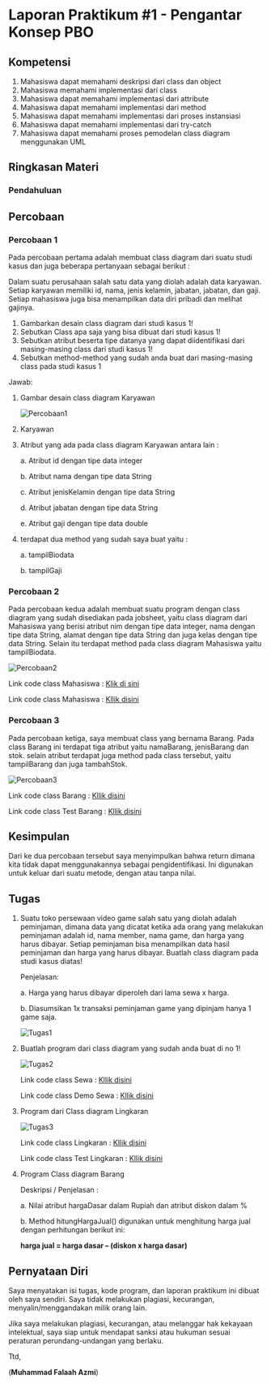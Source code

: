 # Laporan Praktikum #1 - Pengantar Konsep PBO

## Kompetensi

1. Mahasiswa dapat memahami deskripsi dari class dan object
2. Mahasiswa memahami implementasi dari class
3. Mahasiswa dapat memahami implementasi dari attribute
4. Mahasiswa dapat memahami implementasi dari method
5. Mahasiswa dapat memahami implementasi dari proses instansiasi
6. Mahasiswa dapat memahami implementasi dari try-catch
7. Mahasiswa dapat memahami proses pemodelan class diagram menggunakan UML

## Ringkasan Materi

### Pendahuluan



## Percobaan 

### Percobaan 1

Pada percobaan pertama adalah membuat class diagram dari suatu studi kasus dan juga beberapa pertanyaan sebagai berikut :

Dalam suatu perusahaan salah satu data yang diolah adalah data karyawan. Setiap karyawan memiliki id, nama, jenis kelamin, jabatan, jabatan, dan gaji. Setiap mahasiswa juga bisa menampilkan data diri pribadi dan melihat gajinya. 
 
1. Gambarkan desain class diagram dari studi kasus 1!
2. Sebutkan Class apa saja yang bisa dibuat dari studi kasus 1!
3. Sebutkan atribut beserta tipe datanya yang dapat diidentifikasi dari masing-masing class dari studi kasus 1!
4. Sebutkan method-method yang sudah anda buat dari masing-masing class pada studi kasus 1

Jawab:

1. Gambar desain class diagram Karyawan

    ![Percobaan1](img/Percobaan1.PNG)

2. Karyawan

3. Atribut yang ada pada class diagram Karyawan antara lain :
   
   a. Atribut id dengan tipe data integer

   b. Atribut nama dengan tipe data String

   c. Atribut jenisKelamin dengan tipe data String

   d. Atribut jabatan dengan tipe data String

   e. Atribut gaji dengan tipe data double

4. terdapat dua method yang sudah saya buat yaitu :
   
   a. tampilBiodata

   b. tampilGaji

### Percobaan 2

Pada percobaan kedua adalah membuat suatu program dengan class diagram yang sudah disediakan pada jobsheet, yaitu class diagram dari Mahasiswa yang berisi atribut nim dengan tipe data integer, nama dengan tipe data String, alamat dengan tipe data String dan juga kelas dengan tipe data String. Selain itu terdapat method pada class diagram Mahasiswa yaitu tampilBiodata.

![Percobaan2](img/Percobaan2.PNG)

Link code class Mahasiswa : [Klik di sini](../../src/2_Class_dan_Object/Mahasiswa1841720085Falaah.java)

Link code class Mahasiswa : [Kllik disini](../../src/2_Class_dan_Object/TestMahasiswa1841720085Falaah.java)

### Percobaan 3

Pada percobaan ketiga, saya membuat class yang bernama Barang. Pada class Barang ini terdapat tiga atribut yaitu namaBarang, jenisBarang dan stok. selain atribut terdapat juga method pada class tersebut, yaitu tampilBarang dan juga tambahStok.

![Percobaan3](img/Percobaan3.PNG)

Link code class Barang : [Kllik disini](../../src/2_Class_dan_Object/Barang1841720085Falaah.java)

Link code class Test Barang : [Kllik disini](../../src/2_Class_dan_Object/TestBarang1841720085Falaah.java)



## Kesimpulan

Dari ke dua percobaan tersebut saya menyimpulkan bahwa return dimana kita tidak dapat menggunakannya sebagai pengidentifikasi. Ini digunakan untuk keluar dari suatu metode, dengan atau tanpa nilai.

## Tugas

1. Suatu toko persewaan video game salah satu yang diolah adalah peminjaman, dimana data yang dicatat ketika ada orang yang melakukan peminjaman adalah id, nama member, nama game, dan harga yang harus dibayar. Setiap peminjaman bisa menampilkan data hasil peminjaman dan harga yang harus dibayar. Buatlah class diagram pada studi kasus diatas! 
 
    Penjelasan:
  
    a. Harga yang harus dibayar diperoleh dari lama sewa x harga.

    b. Diasumsikan 1x transaksi peminjaman game yang dipinjam hanya 1 game saja.

    ![Tugas1](img/Tugas1.PNG)

2. Buatlah program dari class diagram yang sudah anda buat di no 1! 

    ![Tugas2](img/TUgas2.PNG)

    Link code class Sewa : [Kllik disini](../../src/2_Class_dan_Object/Sewa1841720085Falaah.java) 

    Link code class Demo Sewa : [Kllik disini](../../src/2_Class_dan_Object/DemoSewa1841720085.java) 

3. Program dari Class diagram Lingkaran

   ![Tugas3](img/Tugas3.PNG)

   Link code class Lingkaran : [Kllik disini](../../src/2_Class_dan_Object/Lingkran184172085Falaah.java) 

    Link code class Test Lingkaran : [Kllik disini](../../src/2_Class_dan_Object/TestLingkaran1841720085Falaah.java) 


4. Program Class diagram Barang

   Deskripsi / Penjelasan :
    
    a. Nilai atribut hargaDasar dalam Rupiah dan atribut diskon dalam %
    
    b. Method hitungHargaJual() digunakan untuk menghitung harga jual dengan perhitungan berikut ini: 
    
    **harga jual = harga dasar – (diskon x harga dasar)**

    




## Pernyataan Diri

Saya menyatakan isi tugas, kode program, dan laporan praktikum ini dibuat oleh saya sendiri. Saya tidak melakukan plagiasi, kecurangan, menyalin/menggandakan milik orang lain.

Jika saya melakukan plagiasi, kecurangan, atau melanggar hak kekayaan intelektual, saya siap untuk mendapat sanksi atau hukuman sesuai peraturan perundang-undangan yang berlaku.

Ttd,

(**Muhammad Falaah Azmi**)

